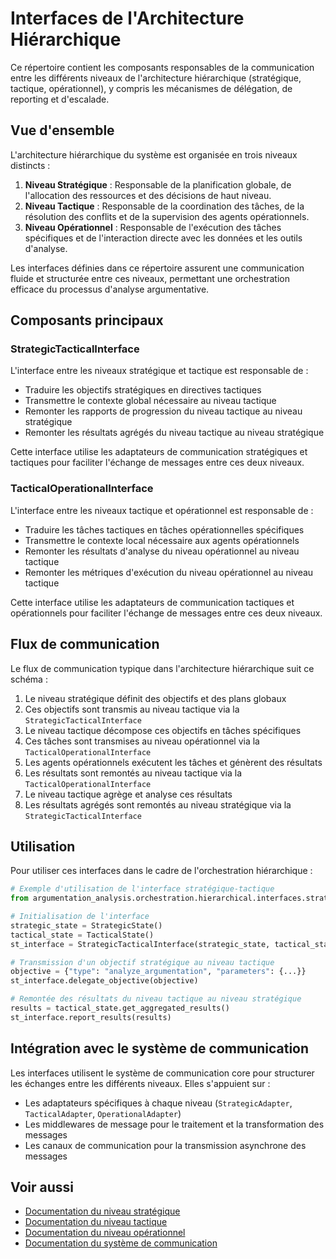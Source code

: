 # Interfaces de l'Architecture Hiérarchique

Ce répertoire contient les composants responsables de la communication entre les différents niveaux de l'architecture hiérarchique (stratégique, tactique, opérationnel), y compris les mécanismes de délégation, de reporting et d'escalade.

## Vue d'ensemble

L'architecture hiérarchique du système est organisée en trois niveaux distincts :

1. **Niveau Stratégique** : Responsable de la planification globale, de l'allocation des ressources et des décisions de haut niveau.
2. **Niveau Tactique** : Responsable de la coordination des tâches, de la résolution des conflits et de la supervision des agents opérationnels.
3. **Niveau Opérationnel** : Responsable de l'exécution des tâches spécifiques et de l'interaction directe avec les données et les outils d'analyse.

Les interfaces définies dans ce répertoire assurent une communication fluide et structurée entre ces niveaux, permettant une orchestration efficace du processus d'analyse argumentative.

## Composants principaux

### StrategicTacticalInterface

L'interface entre les niveaux stratégique et tactique est responsable de :

- Traduire les objectifs stratégiques en directives tactiques
- Transmettre le contexte global nécessaire au niveau tactique
- Remonter les rapports de progression du niveau tactique au niveau stratégique
- Remonter les résultats agrégés du niveau tactique au niveau stratégique

Cette interface utilise les adaptateurs de communication stratégiques et tactiques pour faciliter l'échange de messages entre ces deux niveaux.

### TacticalOperationalInterface

L'interface entre les niveaux tactique et opérationnel est responsable de :

- Traduire les tâches tactiques en tâches opérationnelles spécifiques
- Transmettre le contexte local nécessaire aux agents opérationnels
- Remonter les résultats d'analyse du niveau opérationnel au niveau tactique
- Remonter les métriques d'exécution du niveau opérationnel au niveau tactique

Cette interface utilise les adaptateurs de communication tactiques et opérationnels pour faciliter l'échange de messages entre ces deux niveaux.

## Flux de communication

Le flux de communication typique dans l'architecture hiérarchique suit ce schéma :

1. Le niveau stratégique définit des objectifs et des plans globaux
2. Ces objectifs sont transmis au niveau tactique via la `StrategicTacticalInterface`
3. Le niveau tactique décompose ces objectifs en tâches spécifiques
4. Ces tâches sont transmises au niveau opérationnel via la `TacticalOperationalInterface`
5. Les agents opérationnels exécutent les tâches et génèrent des résultats
6. Les résultats sont remontés au niveau tactique via la `TacticalOperationalInterface`
7. Le niveau tactique agrège et analyse ces résultats
8. Les résultats agrégés sont remontés au niveau stratégique via la `StrategicTacticalInterface`

## Utilisation

Pour utiliser ces interfaces dans le cadre de l'orchestration hiérarchique :

```python
# Exemple d'utilisation de l'interface stratégique-tactique
from argumentation_analysis.orchestration.hierarchical.interfaces.strategic_tactical import StrategicTacticalInterface

# Initialisation de l'interface
strategic_state = StrategicState()
tactical_state = TacticalState()
st_interface = StrategicTacticalInterface(strategic_state, tactical_state)

# Transmission d'un objectif stratégique au niveau tactique
objective = {"type": "analyze_argumentation", "parameters": {...}}
st_interface.delegate_objective(objective)

# Remontée des résultats du niveau tactique au niveau stratégique
results = tactical_state.get_aggregated_results()
st_interface.report_results(results)
```

## Intégration avec le système de communication

Les interfaces utilisent le système de communication core pour structurer les échanges entre les différents niveaux. Elles s'appuient sur :

- Les adaptateurs spécifiques à chaque niveau (`StrategicAdapter`, `TacticalAdapter`, `OperationalAdapter`)
- Les middlewares de message pour le traitement et la transformation des messages
- Les canaux de communication pour la transmission asynchrone des messages

## Voir aussi

- [Documentation du niveau stratégique](../strategic/README.md)
- [Documentation du niveau tactique](../tactical/README.md)
- [Documentation du niveau opérationnel](../operational/README.md)
- [Documentation du système de communication](../../../../core/communication/README.md)